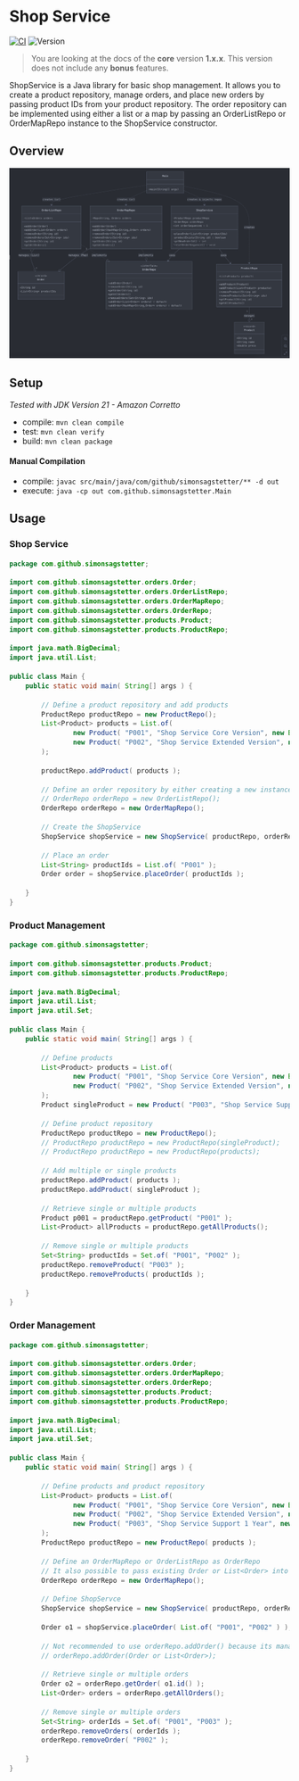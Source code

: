 # Shop Service
[![CI](https://github.com/simonsagstetter/shopservice/actions/workflows/ci.yml/badge.svg?branch=main)](https://github.com/simonsagstetter/shopservice/actions/workflows/ci.yml)
![Version](https://img.shields.io/badge/version-1.0.0-blue)

> You are looking at the docs of the **core** version **1.x.x**. This version does not include any **bonus** features.


ShopService is a Java library for basic shop management. It allows you to create a product repository, manage orders, and place new orders by passing product IDs from your product repository. The order repository can be implemented using either a list or a map by passing an OrderListRepo or OrderMapRepo instance to the ShopService constructor.


## Overview
![core-schema.png](.github/resources/core-schema.png)

## Setup
*Tested with JDK Version 21 - Amazon Corretto*

- compile: `mvn clean compile`
- test: `mvn clean verify`
- build: `mvn clean package `

#### Manual Compilation

- compile: `javac src/main/java/com/github/simonsagstetter/** -d out`
- execute: `java -cp out com.github.simonsagstetter.Main`

## Usage

### Shop Service

```java
package com.github.simonsagstetter;

import com.github.simonsagstetter.orders.Order;
import com.github.simonsagstetter.orders.OrderListRepo;
import com.github.simonsagstetter.orders.OrderMapRepo;
import com.github.simonsagstetter.orders.OrderRepo;
import com.github.simonsagstetter.products.Product;
import com.github.simonsagstetter.products.ProductRepo;

import java.math.BigDecimal;
import java.util.List;

public class Main {
    public static void main( String[] args ) {

        // Define a product repository and add products
        ProductRepo productRepo = new ProductRepo();
        List<Product> products = List.of(
                new Product( "P001", "Shop Service Core Version", new BigDecimal( "19.99" ) ),
                new Product( "P002", "Shop Service Extended Version", new BigDecimal( "49.99" ) )
        );

        productRepo.addProduct( products );

        // Define an order repository by either creating a new instance of OrderListRepo or OrderMapRepo
        // OrderRepo orderRepo = new OrderListRepo();
        OrderRepo orderRepo = new OrderMapRepo();

        // Create the ShopService
        ShopService shopService = new ShopService( productRepo, orderRepo );

        // Place an order
        List<String> productIds = List.of( "P001" );
        Order order = shopService.placeOrder( productIds );

    }
}
```

### Product Management

```java
package com.github.simonsagstetter;

import com.github.simonsagstetter.products.Product;
import com.github.simonsagstetter.products.ProductRepo;

import java.math.BigDecimal;
import java.util.List;
import java.util.Set;

public class Main {
    public static void main( String[] args ) {

        // Define products
        List<Product> products = List.of(
                new Product( "P001", "Shop Service Core Version", new BigDecimal( "19.99" ) ),
                new Product( "P002", "Shop Service Extended Version", new BigDecimal( "49.99" ) )
        );
        Product singleProduct = new Product( "P003", "Shop Service Support 1 Year", new BigDecimal( "34.99" ) );

        // Define product repository
        ProductRepo productRepo = new ProductRepo();
        // ProductRepo productRepo = new ProductRepo(singleProduct);
        // ProductRepo productRepo = new ProductRepo(products);

        // Add multiple or single products
        productRepo.addProduct( products );
        productRepo.addProduct( singleProduct );

        // Retrieve single or multiple products
        Product p001 = productRepo.getProduct( "P001" );
        List<Product> allProducts = productRepo.getAllProducts();

        // Remove single or multiple products
        Set<String> productIds = Set.of( "P001", "P002" );
        productRepo.removeProduct( "P003" );
        productRepo.removeProducts( productIds );

    }
}

```

### Order Management

```java
package com.github.simonsagstetter;

import com.github.simonsagstetter.orders.Order;
import com.github.simonsagstetter.orders.OrderMapRepo;
import com.github.simonsagstetter.orders.OrderRepo;
import com.github.simonsagstetter.products.Product;
import com.github.simonsagstetter.products.ProductRepo;

import java.math.BigDecimal;
import java.util.List;
import java.util.Set;

public class Main {
    public static void main( String[] args ) {

        // Define products and product repository
        List<Product> products = List.of(
                new Product( "P001", "Shop Service Core Version", new BigDecimal( "19.99" ) ),
                new Product( "P002", "Shop Service Extended Version", new BigDecimal( "49.99" ) ),
                new Product( "P003", "Shop Service Support 1 Year", new BigDecimal( "34.99" ) )
        );
        ProductRepo productRepo = new ProductRepo( products );

        // Define an OrderMapRepo or OrderListRepo as OrderRepo
        // It also possible to pass existing Order or List<Order> into constructor
        OrderRepo orderRepo = new OrderMapRepo();

        // Define ShopServce
        ShopService shopService = new ShopService( productRepo, orderRepo );

        Order o1 = shopService.placeOrder( List.of( "P001", "P002" ) );

        // Not recommended to use orderRepo.addOrder() because its managed by ShopService
        // orderRepo.addOrder(Order or List<Order>);

        // Retrieve single or multiple orders
        Order o2 = orderRepo.getOrder( o1.id() );
        List<Order> orders = orderRepo.getAllOrders();

        // Remove single or multiple orders
        Set<String> orderIds = Set.of( "P001", "P003" );
        orderRepo.removeOrders( orderIds );
        orderRepo.removeOrder( "P002" );

    }
}

```